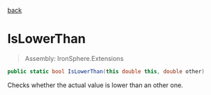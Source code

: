 ﻿

[back](/IronSphere.Extensions/types/DoubleExtension)

# IsLowerThan

> Assembly: IronSphere.Extensions

```csharp
public static bool IsLowerThan(this double this, double other)
```

Checks whether the actual value is lower than an other one.

 
